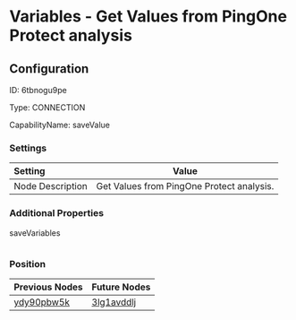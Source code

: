 # Variables - Get Values from PingOne Protect analysis
## Configuration
ID:  6tbnogu9pe

Type: CONNECTION 

CapabilityName: saveValue

### Settings
| Setting | Value  |
| :------------------------ | ---------------------------------------- |
| Node Description | Get Values from PingOne Protect analysis. | 
 




### Additional Properties
saveVariables
 ```json 

```




### Position
| Previous Nodes | Future Nodes |
| :------------- | ------------ |
| [ydy90pbw5k](./ydy90pbw5k.md) | [3lg1avddlj](./3lg1avddlj.md) |